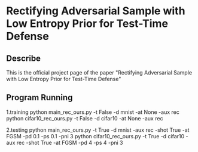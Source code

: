 # Rectifying Adversarial Sample with Low Entropy Prior for Test-Time Defense


## Describe
This is the official project page of the paper "Rectifying Adversarial Sample with Low Entropy Prior for Test-Time Defense" 


## Program Running
1.training
python main_rec_ours.py -t False -d mnist -at None -aux rec 
python cifar10_rec_ours.py -t False -d cifar10 -at None -aux rec 

2.testing
python main_rec_ours.py -t True -d mnist -aux rec -shot True -at FGSM -pd 0.1 -ps 0.1 -pni 3
python cifar10_rec_ours.py -t True -d cifar10 -aux rec -shot True -at FGSM -pd 4 -ps 4 -pni 3